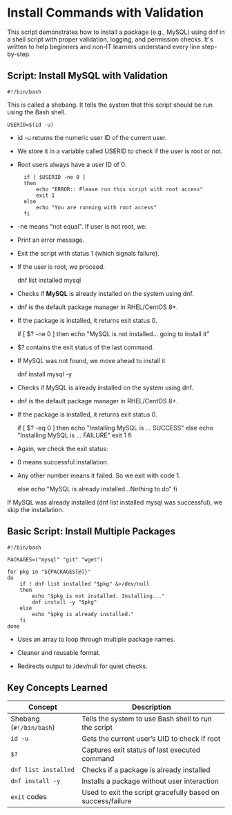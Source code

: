 # Install Commands with Validation

This script demonstrates how to install a package (e.g., MySQL) using dnf in a shell script with proper validation, logging, and permission checks. It's written to help beginners and non-IT learners understand every line step-by-step.

## Script: Install MySQL with Validation

    #!/bin/bash

This is called a shebang. It tells the system that this script should be run using the Bash shell.

    USERID=$(id -u)

- id -u returns the numeric user ID of the current user.

- We store it in a variable called USERID to check if the user is root or not.

- Root users always have a user ID of 0.   



        if [ $USERID -ne 0 ]
        then
            echo "ERROR:: Please run this script with root access"
            exit 1
        else
            echo "You are running with root access"
        fi



- -ne means "not equal". If user is not root, we:

- Print an error message.

- Exit the script with status 1 (which signals failure).

- If the user is root, we proceed.


    dnf list installed mysql


- Checks if **MySQL** is already installed on the system using dnf.

- dnf is the default package manager in RHEL/CentOS 8+.

- If the package is installed, it returns exit status 0.


    if [ $? -ne 0 ]
    then
        echo "MySQL is not installed... going to install it"

 
 - $? contains the exit status of the last command.

- If MySQL was not found, we move ahead to install it


    dnf install mysql -y

- Checks if MySQL is already installed on the system using dnf.

- dnf is the default package manager in RHEL/CentOS 8+.

- If the package is installed, it returns exit status 0.



    if [ $? -eq 0 ]
    then
        echo "Installing MySQL is ... SUCCESS"
    else
        echo "Installing MySQL is ... FAILURE"
        exit 1
    fi

- Again, we check the exit status:

- 0 means successful installation.

- Any other number means it failed. So we exit with code 1.


    else
        echo "MySQL is already installed...Nothing to do"
    fi


If MySQL was already installed (dnf list installed mysql was successful), we skip the installation.

## Basic Script: Install Multiple Packages

    #!/bin/bash

    PACKAGES=("mysql" "git" "wget")

    for pkg in "${PACKAGES[@]}"
    do
        if ! dnf list installed "$pkg" &>/dev/null
        then
            echo "$pkg is not installed. Installing..."
            dnf install -y "$pkg"
        else
            echo "$pkg is already installed."
        fi
    done

- Uses an array to loop through multiple package names.

- Cleaner and reusable format.

- Redirects output to /dev/null for quiet checks.

 ## Key Concepts Learned

|        Concept          |                      Description                            |
| ----------------------- | ----------------------------------------------------------- |
| Shebang (`#!/bin/bash`) | Tells the system to use Bash shell to run the script        |
| `id -u`                 | Gets the current user’s UID to check if root                |
| `$?`                    | Captures exit status of last executed command               |
| `dnf list installed`    | Checks if a package is already installed                    |
| `dnf install -y`        | Installs a package without user interaction                 |
| `exit` codes            | Used to exit the script gracefully based on success/failure |
